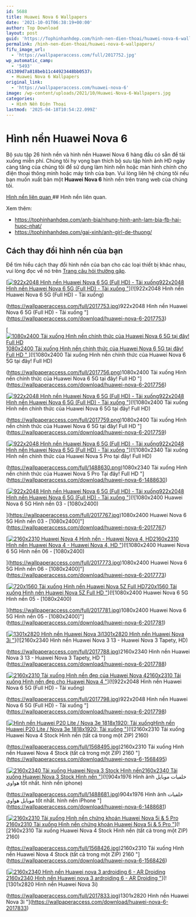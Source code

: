 ```yaml
---
id: 5688
title: Huawei Nova 6 Wallpapers
date: '2021-10-01T06:38:19+00:00'
author: Top Download
layout: post
guid: 'https://Tophinhanhdep.com/hinh-nen-dien-thoai/huawei-nova-6-wallpapers/'
permalink: /hinh-nen-dien-thoai/huawei-nova-6-wallpapers/
fifu_image_url:
  - 'https://wallpaperaccess.com/full/2017752.jpg'
wp_automatic_camp:
  - '5493'
451309d7a818beb11c44923448bb0537:
  - Huawei Nova 6 Wallpapers
original_link:
  - 'https://wallpaperaccess.com/huawei-nova-6'
image: /wp-content/uploads/2021/10/Huawei-Nova-6-Wallpapers.jpg
categories:
  - Hình Nền Điện Thoại
lastmod: '2025-04-18T10:54:22.099Z'
---
```

# Hình nền Huawei Nova 6

Bộ sưu tập 26 hình nền và hình nền Huawei Nova 6 hàng đầu có sẵn để tải xuống miễn phí. Chúng tôi hy vọng bạn thích bộ sưu tập hình ảnh HD ngày càng tăng của chúng tôi để sử dụng làm hình nền hoặc màn hình chính cho điện thoại thông minh hoặc máy tính của bạn. Vui lòng liên hệ chúng tôi nếu bạn muốn xuất bản một **Huawei Nova 6** hình nền trên trang web của chúng tôi.

[Hình nền liên quan ](#related) ## Hình nền liên quan.

   
 Xem thêm:

   
- <https://tophinhanhdep.com/anh-bia/nhung-hinh-anh-lam-bia-fb-hai-huoc-nhat/>
- <https://tophinhanhdep.com/gai-xinh/anh-girl-de-thuong/>

## Cách thay đổi hình nền của bạn

Để tìm hiểu cách thay đổi hình nền của bạn cho các loại thiết bị khác nhau, vui lòng đọc về nó trên [Trang câu hỏi thường gặp](https://tophinhanhdep.com/faq/).

  
[[![922x2048 Hình nền Huawei Nova 6 5G (Full HD) - Tải xuống](https://wallpaperaccess.com/full/2017752.jpg)922x2048 Hình nền Huawei Nova 6 5G (Full HD) - Tải xuống "](https://wallpaperaccess.com/download/huawei-nova-6-2017752)](![922x2048 Hình nền Huawei Nova 6 5G (Full HD) - Tải xuống)

(https://wallpaperaccess.com/full/2017753.jpg)922x2048 Hình nền Huawei Nova 6 5G (Full HD) - Tải xuống "](https://wallpaperaccess.com/download/huawei-nova-6-2017753)

[[![1080x2400 Tải xuống Hình nền chính thức của Huawei Nova 6 5G tại đây!  Full HD](https://wallpaperaccess.com/full/2017755.png)1080x2400 Tải xuống Hình nền chính thức của Huawei Nova 6 5G tại đây! Full HD " ](https://wallpaperaccess.com/download/huawei-nova-6-2017755)](![1080x2400 Tải xuống Hình nền chính thức của Huawei Nova 6 5G tại đây!  Full HD)

(https://wallpaperaccess.com/full/2017756.png)1080x2400 Tải xuống Hình nền chính thức của Huawei Nova 6 5G tại đây! Full HD "](https://wallpaperaccess.com/download/huawei-nova-6-2017756)

[[![922x2048 Hình nền Huawei Nova 6 5G (Full HD) - Tải xuống](https://wallpaperaccess.com/full/2017758.jpg)922x2048 Hình nền Huawei Nova 6 5G (Full HD) - Tải xuống "](https://wallpaperaccess.com/download/huawei-nova-6-2017758)](![1080x2400 Tải xuống Hình nền chính thức của Huawei Nova 6 5G tại đây!  Full HD)

(https://wallpaperaccess.com/full/2017759.png)1080x2400 Tải xuống Hình nền chính thức của Huawei Nova 6 5G tại đây! Full HD "](https://wallpaperaccess.com/download/huawei-nova-6-2017759)

[[![922x2048 Hình nền Huawei Nova 6 5G (Full HD) - Tải xuống](https://wallpaperaccess.com/full/2017760.jpg)922x2048 Hình nền Huawei Nova 6 5G (Full HD) - Tải xuống "](https://wallpaperaccess.com/download/huawei-nova-6-2017760)](![1080x2340 Tải xuống Hình nền chính thức của Huawei Nova 5 Pro tại đây!  Full HD)

(https://wallpaperaccess.com/full/1488630.png)1080x2340 Tải xuống Hình nền chính thức của Huawei Nova 5 Pro Tại đây! Full HD "](https://wallpaperaccess.com/download/huawei-nova-6-1488630)

[[![922x2048 Hình nền Huawei Nova 6 5G (Full HD) - Tải xuống](https://wallpaperaccess.com/full/2017762.jpg)922x2048 Hình nền Huawei Nova 6 5G (Full HD) - Tải xuống "](https://wallpaperaccess.com/download/huawei-nova-6-2017762)](![1080x2400 Huawei Nova 6 5G Hình nền 03 - [1080x2400)

](https://wallpaperaccess.com/full/2017767.jpg)1080x2400 Huawei Nova 6 5G Hình nền 03 - \[1080x2400\]"](https://wallpaperaccess.com/download/huawei-nova-6-2017767)

[[![2160x2310 Huawei Nova 4 Hình nền - Huawei Nova 4, HD](https://wallpaperaccess.com/full/2017770.jpg)2160x2310 Hình nền Huawei Nova 4 - Huawei Nova 4, HD "](https://wallpaperaccess.com/download/huawei-nova-6-2017770)](![1080x2400 Huawei Nova 6 5G Hình nền 06 - [1080x2400)

](https://wallpaperaccess.com/full/2017773.jpg)1080x2400 Huawei Nova 6 5G Hình nền 06 - \[1080x2400\]"](https://wallpaperaccess.com/download/huawei-nova-6-2017773)

[[![720x1560 Tải xuống Hình nền Huawei Nova 5Z Full HD](https://wallpaperaccess.com/full/2017780.jpg)720x1560 Tải xuống Hình nền Huawei Nova 5Z Full HD "](https://wallpaperaccess.com/download/huawei-nova-6-2017780)](![1080x2400 Huawei Nova 6 5G Hình nền 05 - [1080x2400)

](https://wallpaperaccess.com/full/2017781.jpg)1080x2400 Huawei Nova 6 5G Hình nền 05 - \[1080x2400\]"](https://wallpaperaccess.com/download/huawei-nova-6-2017781)

[[![1301x2820 Hình nền Huawei Nova 3i](https://wallpaperaccess.com/full/2017787.jpg)1301x2820 Hình nền Huawei Nova 3i "](https://wallpaperaccess.com/download/huawei-nova-6-2017787)](![2160x2340 Hình nền Huawei Nova 3 13 - Huawei Nova 3 Tapety, HD)

(https://wallpaperaccess.com/full/2017788.jpg)2160x2340 Hình nền Huawei Nova 3 13 - Huawei Nova 3 Tapety, HD "](https://wallpaperaccess.com/download/huawei-nova-6-2017788)

[[![2160x2310 Tải xuống Hình nền đẹp của Huawei Nova 4](https://wallpaperaccess.com/full/2017792.jpg)2160x2310 Tải xuống Hình nền đẹp cho Huawei Nova 4 "](https://wallpaperaccess.com/download/huawei-nova-6-2017792)](![922x2048 Hình nền Huawei Nova 6 5G (Full HD) - Tải xuống)

(https://wallpaperaccess.com/full/2017798.jpg)922x2048 Hình nền Huawei Nova 6 5G (Full HD) - Tải xuống "](https://wallpaperaccess.com/download/huawei-nova-6-2017798)

[[![Hình nền Huawei P20 Lite / Nova 3e 1818x1920: Tải xuống](https://wallpaperaccess.com/full/2017803.jpg)Hình nền Huawei P20 Lite / Nova 3e 1818x1920: Tải xuống "](https://wallpaperaccess.com/download/huawei-nova-6-2017803)](![2160x2310 Tải xuống Huawei Nova 4 Stock Hình nền (tất cả trong một ZIP) 2160)

(https://wallpaperaccess.com/full/1568495.jpg)2160x2310 Tải xuống Hình nền Huawei Nova 4 Stock (tất cả trong một ZIP) 2160 "](https://wallpaperaccess.com/download/huawei-nova-6-1568495)

[[![2160x2340 Tải xuống Huawei Nova 3 Stock Hình nền](https://wallpaperaccess.com/full/2017822.jpg)2160x2340 Tải xuống Huawei Nova 3 Stock Hình nền "](https://wallpaperaccess.com/download/huawei-nova-6-2017822)](![904x1976 Hình ảnh خلفيات موبايل هواوي tốt nhất.  hình nền iphone)

(https://wallpaperaccess.com/full/1488681.jpg)904x1976 Hình ảnh خلفيات موبايل هواوي tốt nhất. hình nền iPhone "](https://wallpaperaccess.com/download/huawei-nova-6-1488681)

[[![2160x2310 Tải xuống Hình nền chứng khoán Huawei Nova 5i & 5 Pro](https://wallpaperaccess.com/full/2017828.jpg)2160x2310 Tải xuống Hình nền chứng khoán Huawei Nova 5i &amp; 5 Pro "](https://wallpaperaccess.com/download/huawei-nova-6-2017828)](![2160x2310 Tải xuống Huawei Nova 4 Stock Hình nền (tất cả trong một ZIP) 2160)

(https://wallpaperaccess.com/full/1568426.jpg)2160x2310 Tải xuống Hình nền Huawei Nova 4 Stock (tất cả trong một ZIP) 2160 "](https://wallpaperaccess.com/download/huawei-nova-6-1568426)

[[![2160x2340 Hình nền Huawei nova 3 ardroiding 6 - AR Droiding](https://wallpaperaccess.com/full/2017831.jpg)2160x2340 Hình nền Huawei nova 3 ardroiding 6 - AR Droiding "](https://wallpaperaccess.com/download/huawei-nova-6-2017831)](![1301x2820 Hình nền Huawei Nova 3i)

(https://wallpaperaccess.com/full/2017833.jpg)1301x2820 Hình nền Huawei Nova 3i "](https://wallpaperaccess.com/download/huawei-nova-6-2017833)
